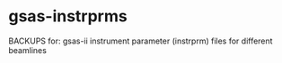# gsas-instrprms
BACKUPS for: gsas-ii instrument parameter (instrprm) files for different beamlines
